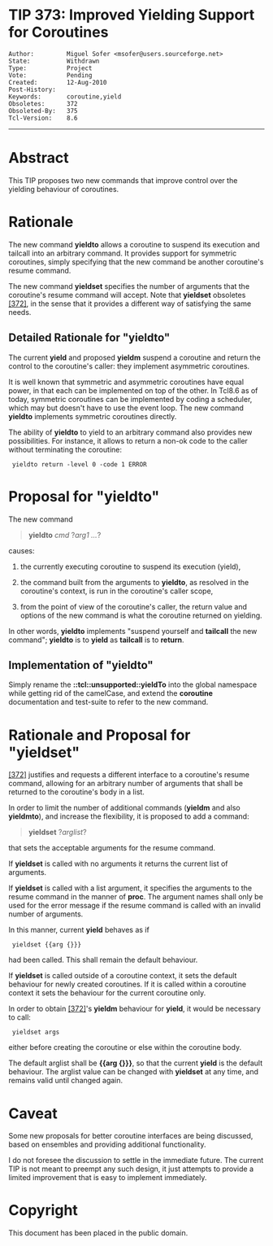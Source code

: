 # TIP 373: Improved Yielding Support for Coroutines
	Author:         Miguel Sofer <msofer@users.sourceforge.net>
	State:          Withdrawn
	Type:           Project
	Vote:           Pending
	Created:        12-Aug-2010
	Post-History:   
	Keywords:       coroutine,yield
	Obsoletes:      372
	Obsoleted-By:	375
	Tcl-Version:    8.6
-----

# Abstract

This TIP proposes two new commands that improve control over the yielding 
behaviour of coroutines.

# Rationale

The new command **yieldto** allows a coroutine to suspend its execution
and tailcall into an arbitrary command. It provides support for symmetric
coroutines, simply specifying that the new command be another coroutine's
resume command.

The new command **yieldset** specifies the number of arguments that the
coroutine's resume command will accept. Note that **yieldset** obsoletes
[[372]](372.md), in the sense that it provides a different way of satisfying the
same needs. 

## Detailed Rationale for "yieldto"

The current **yield** and proposed **yieldm** suspend a coroutine and
return the control to the coroutine's caller: they implement asymmetric
coroutines. 

It is well known that symmetric and asymmetric coroutines have equal power,
in that each can be implemented on top of the other. In Tcl8.6 as of today,
symmetric coroutines can be implemented by coding a scheduler, which may
but doesn't have to use the event loop. The new command **yieldto**
implements symmetric coroutines directly. 

The ability of **yieldto** to yield to an arbitrary command also provides
new possibilities. For instance, it allows to return a non-ok
code to the caller without terminating the coroutine:

	 yieldto return -level 0 -code 1 ERROR

# Proposal for "yieldto"

The new command

 > **yieldto** _cmd_ ?_arg1 ..._?

causes:

 1. the currently executing coroutine to suspend its execution \(yield\),

 2. the command built from the arguments to **yieldto**, as resolved in the
    coroutine's context, is run in the coroutine's caller scope,

 3. from the point of view of the coroutine's caller, the return value and
    options of the new command is what the coroutine returned on yielding.

In other words, **yieldto** implements "suspend yourself and **tailcall**
the new command"; **yieldto** is to **yield** as **tailcall** is to
**return**.

## Implementation of "yieldto"

Simply rename the **::tcl::unsupported::yieldTo** into the global namespace
while getting rid of the camelCase, and extend the **coroutine**
documentation and test-suite to refer to the new command.

# Rationale and Proposal for "yieldset"

[[372]](372.md) justifies and requests a different interface to a coroutine's resume
command, allowing for an arbitrary number of arguments that shall be returned
to the coroutine's body in a list.

In order to limit the number of additional commands \(**yieldm** and also
**yieldmto**\), and increase the flexibility, it is proposed to add a
command:

 > **yieldset** ?_arglist_?

that sets the acceptable arguments for the resume command. 

If **yieldset** is called with no arguments it returns the current list of
arguments.

If **yieldset** is called with a list argument, it specifies the arguments
to the resume command in the manner of **proc**. The argument names shall
only be used for the error message if the resume command is called with an
invalid number of arguments.

In this manner, current **yield** behaves as if 

	 yieldset {{arg {}}}

had been called. This shall remain the default behaviour.

If **yieldset** is called outside of a coroutine context, it sets the default behaviour for newly created coroutines. If it is called within a coroutine context it sets the behaviour for the current coroutine only. 

In order to obtain [[372]](372.md)'s **yieldm** behaviour for **yield**, it would be
necessary to call:

	 yieldset args

either before creating the coroutine or else within the coroutine body. 

The default arglist shall be **\{\{arg \{\}\}\}**, so that the current **yield** is the default behaviour. The arglist value can
be changed with **yieldset** at any time, and remains valid until changed again.

# Caveat

Some new proposals for better coroutine interfaces are being discussed, based
on ensembles and providing additional functionality.

I do not foresee the discussion to settle in the immediate future. The current
TIP is not meant to preempt any such design, it just attempts to provide a
limited improvement that is easy to implement immediately.

# Copyright

This document has been placed in the public domain.

